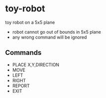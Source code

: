 # toy-robot
 toy robot on a 5x5 plane
 - robot cannot go out of bounds in 5x5 plane
 - any wrong command will be ignored

## Commands
- PLACE X,Y,DIRECTION
- MOVE
- LEFT
- RIGHT
- REPORT
- EXIT
